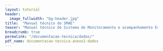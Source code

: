 ```yaml
---
layout: tutorial
header:
  image_fullwidth: "bg-header.jpg"
title:  "Manual técnico do SMAE"
teaser: "Manual técnico do Sistema de Monitoramento e acompanhamento Estratégico."
breadcrumb: true
permalink: "/documentacao-tecnica/dados/"
pdf_name: documentacao-tecnica-anexo2-dados
---
```

